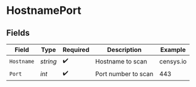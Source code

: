 # HostnamePort


## Fields

| Field               | Type                | Required            | Description         | Example             |
| ------------------- | ------------------- | ------------------- | ------------------- | ------------------- |
| `Hostname`          | *string*            | :heavy_check_mark:  | Hostname to scan    | censys.io           |
| `Port`              | *int*               | :heavy_check_mark:  | Port number to scan | 443                 |